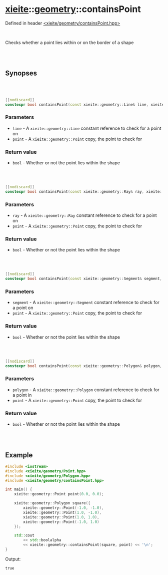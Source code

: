 # [xieite](../../README.md)::[geometry](../geometry.md)::containsPoint
Defined in header [<xieite/geometry/containsPoint.hpp>](../../include/xieite/geometry/containsPoint.hpp)

<br/>

Checks whether a point lies within or on the border of a shape

<br/><br/>

## Synopses

<br/><br/>

```cpp
[[nodiscard]]
constexpr bool containsPoint(const xieite::geometry::Line& line, xieite::geometry::Point point) noexcept;
```
### Parameters
- `line` - A `xieite::geometry::Line` constant reference to check for a point on
- `point` - A `xieite::geometry::Point` copy, the point to check for
### Return value
- `bool` - Whether or not the point lies within the shape

<br/><br/>

```cpp
[[nodiscard]]
constexpr bool containsPoint(const xieite::geometry::Ray& ray, xieite::geometry::Point point) noexcept;
```
### Parameters
- `ray` - A `xieite::geometry::Ray` constant reference to check for a point on
- `point` - A `xieite::geometry::Point` copy, the point to check for
### Return value
- `bool` - Whether or not the point lies within the shape

<br/><br/>

```cpp
[[nodiscard]]
constexpr bool containsPoint(const xieite::geometry::Segment& segment, xieite::geometry::Point point) noexcept;
```
### Parameters
- `segment` - A `xieite::geometry::Segment` constant reference to check for a point on
- `point` - A `xieite::geometry::Point` copy, the point to check for
### Return value
- `bool` - Whether or not the point lies within the shape

<br/><br/>

```cpp
[[nodiscard]]
constexpr bool containsPoint(const xieite::geometry::Polygon& polygon, xieite::geometry::Point point) noexcept;
```
### Parameters
- `polygon` - A `xieite::geometry::Polygon` constant reference to check for a point in
- `point` - A `xieite::geometry::Point` copy, the point to check for
### Return value
- `bool` - Whether or not the point lies within the shape

<br/><br/>

## Example
```cpp
#include <iostream>
#include <xieite/geometry/Point.hpp>
#include <xieite/geometry/Polygon.hpp>
#include <xieite/geometry/containsPoint.hpp>

int main() {
	xieite::geometry::Point point(0.0, 0.0);

	xieite::geometry::Polygon square({
		xieite::geometry::Point(-1.0, -1.0),
		xieite::geometry::Point(1.0, -1.0),
		xieite::geometry::Point(1.0, 1.0),
		xieite::geometry::Point(-1.0, 1.0)
	});

	std::cout
		<< std::boolalpha
		<< xieite::geometry::containsPoint(square, point) << '\n';
}
```
Output:
```
true
```
